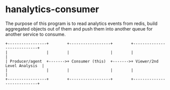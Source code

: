 # hanalytics-consumer

The purpose of this program is to read analytics events from redis,
build aggregated objects out of them and push them into another queue
for another service to consume.
```
+-----------------+        +------------------+        +----------------------------+
|                 |        |                  |        |                            |
| Producer/agent  +------->+ Consumer (this)  +------->+ Viewer/2nd Level Analysis  |
|                 |        |                  |        |                            |
+-----------------+        +------------------+        +----------------------------+
```

